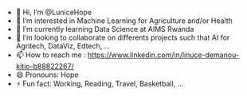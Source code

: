 - 👋 Hi, I’m @LuniceHope
- 👀 I’m interested in Machine Learning for Agriculture and/or Health
- 🌱 I’m currently learning Data Science at AIMS Rwanda
- 💞️ I’m looking to collaborate on differents projects such that AI for Agritech, DataViz, Edtech, ...
- 📫 How to reach me : https://www.linkedin.com/in/linuce-demanou-kitio-b88822267/
- 😄 Pronouns: Hope
- ⚡ Fun fact: Working, Reading, Travel, Basketball, ...

<!---
LuniceHope/LuniceHope is a ✨ special ✨ repository because its `README.md` (this file) appears on your GitHub profile.
You can click the Preview link to take a look at your changes.
--->
